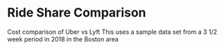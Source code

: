 # Ride Share Comparison
Cost comparison of Uber vs Lyft
This uses a sample data set from a 3 1/2 week period in 2018 in the Boston area
